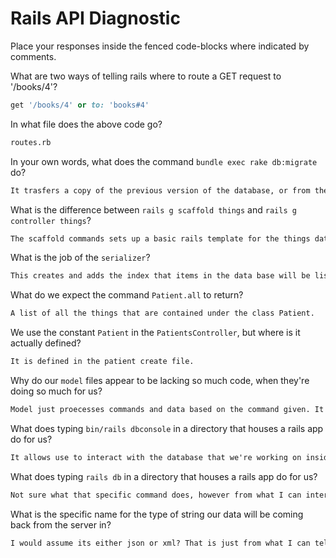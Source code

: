 # Rails API Diagnostic

Place your responses inside the fenced code-blocks where indicated by comments.


What are two ways of telling rails where to route a GET request to '/books/4'?

```rb
get '/books/4' or to: 'books#4'
```

In what file does the above code go?

```md
routes.rb
```

In your own words, what does the command `bundle exec rake db:migrate` do?

```md
It trasfers a copy of the previous version of the database, or from the production version. So that you can make and test new changes without affecting production, or at least the working copy.
```

What is the difference between `rails g scaffold things` and
`rails g controller things`?

```md
The scaffold commands sets up a basic rails template for the things database, where as the controller command sets up just the controller page from the database things.
```

What is the job of the `serializer`?

```md
This creates and adds the index that items in the data base will be listed by.
```

What do we expect the command `Patient.all` to return?

```md
A list of all the things that are contained under the class Patient.
```

We use the constant `Patient` in the `PatientsController`, but where is it
actually defined?

```md
It is defined in the patient create file.
```

Why do our `model` files appear to be lacking so much code, when they're doing
so much for us?

```md
Model just proecesses commands and data based on the command given. It however doesn't contain the data, and is just responding the controler.
```

What does typing `bin/rails dbconsole` in a directory that houses a rails app do for
us?

```md
It allows use to interact with the database that we're working on inside the console.
```

What does typing `rails db` in a directory that houses a rails app do for us?

```md
Not sure what that specific command does, however from what I can interperate it acts like db new or db migrate. Meaning it starts a new path or database. The other option is it would start the migration process to build a new working area.
```

What is the specific name for the type of string our data will be coming back
from the server in?

```md
I would assume its either json or xml? That is just from what I can tell, but I am not sure at all.
```
